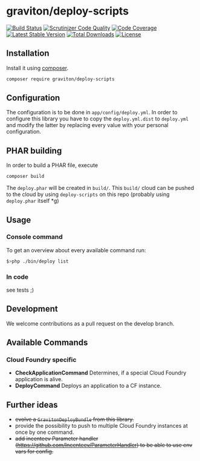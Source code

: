 # graviton/deploy-scripts
[![Build Status](https://travis-ci.org/libgraviton/deploy-scripts.png?branch=develop)](https://travis-ci.org/libgraviton/deploy-scripts) [![Scrutinizer Code Quality](https://scrutinizer-ci.com/g/libgraviton/deploy-scripts/badges/quality-score.png?b=develop)](https://scrutinizer-ci.com/g/libgraviton/deploy-scripts/?branch=develop) [![Code Coverage](https://scrutinizer-ci.com/g/libgraviton/deploy-scripts/badges/coverage.png?b=develop)](https://scrutinizer-ci.com/g/libgraviton/deploy-scripts/?branch=develop) [![Latest Stable Version](https://poser.pugx.org/graviton/deploy-scripts/v/stable.svg)](https://packagist.org/packages/graviton/deploy-scripts) [![Total Downloads](https://poser.pugx.org/graviton/deploy-scripts/downloads.svg)](https://packagist.org/packages/graviton/deploy-scripts) [![License](https://poser.pugx.org/graviton/deploy-scripts/license.svg)](https://packagist.org/packages/graviton/deploy-scripts)

## Installation
Install it using [composer](https://getcomposer.org/).

```bash
composer require graviton/deploy-scripts
```

## Configuration
The configuration is to be done in ``app/config/deploy.yml``.
In order to configure this library you have to copy the ``deploy.yml.dist`` to ``deploy.yml`` and modify the latter 
by replacing every value with your personal configuration. 

## PHAR building
In order to build a PHAR file, execute

```bash
composer build
```

The `deploy.phar` will be created in `build/`. This `build/` cloud can be pushed to the cloud by using `deploy-scripts` on this repo
(probably using `deploy.phar` itself *g)

## Usage
### Console command
To get an overview about every available command run:

```bash
$>php ./bin/deploy list
```

### In code
see tests ;) 

## Development
We welcome contributions as a pull request on the develop branch.

## Available Commands
### Cloud Foundry specific
- **CheckApplicationCommand**
  Determines, if a special Cloud Foundry application is alive.
- **DeployCommand**
  Deploys an application to a CF instance.

## Further ideas
- ~~evolve a ``GravitonDeployBundle`` from this library.~~
- provide the possibility to push to multiple Cloud Foundry instances at once by one command.
- ~~add incenteev Parameter handler (https://github.com/Incenteev/ParameterHandler) to be able to use env vars for config.~~
